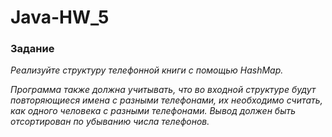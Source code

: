 # Java-HW_5

### Задание

_Реализуйте структуру телефонной книги с помощью HashMap._

_Программа также должна учитывать, что во входной структуре будут повторяющиеся имена с разными телефонами, их необходимо считать, как одного человека с разными телефонами. Вывод должен быть отсортирован по убыванию числа телефонов._